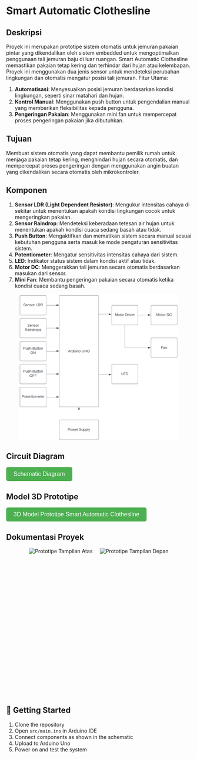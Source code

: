 # Smart Automatic Clothesline

## Deskripsi
Proyek ini merupakan prototipe sistem otomatis untuk jemuran pakaian pintar yang dikendalikan oleh sistem embedded untuk mengoptimalkan penggunaan tali jemuran baju di luar ruangan. Smart Automatic Clothesline memastikan pakaian tetap kering dan terhindar dari hujan atau kelembapan. Proyek ini menggunakan dua jenis sensor untuk mendeteksi perubahan lingkungan dan otomatis mengatur posisi tali jemuran.
Fitur Utama:
1. **Automatisasi**: Menyesuaikan posisi jemuran berdasarkan kondisi lingkungan, seperti sinar matahari dan hujan.
2. **Kontrol Manual**: Menggunakan push button untuk pengendalian manual yang memberikan fleksibilitas kepada pengguna.
3. **Pengeringan Pakaian**: Menggunakan mini fan untuk mempercepat proses pengeringan pakaian jika dibutuhkan.

## Tujuan
Membuat sistem otomatis yang dapat membantu pemilik rumah untuk menjaga pakaian tetap kering, menghindari hujan secara otomatis, dan mempercepat proses pengeringan dengan menggunakan angin buatan yang dikendalikan secara otomatis oleh mikrokontroler.

## Komponen
1. **Sensor LDR (Light Dependent Resistor)**: Mengukur intensitas cahaya di sekitar untuk menentukan apakah kondisi lingkungan cocok untuk mengeringkan pakaian.
2. **Sensor Raindrop**: Mendeteksi keberadaan tetesan air hujan untuk menentukan apakah kondisi cuaca sedang basah atau tidak.
3. **Push Button**: Mengaktifkan dan mematikan sistem secara manual sesuai kebutuhan pengguna serta masuk ke mode pengaturan sensitivitas sistem.
4. **Potentiometer**: Mengatur sensitivitas intensitas cahaya dari sistem.
5. **LED**: Indikator status sistem dalam kondisi aktif atau tidak.
6. **Motor DC**: Menggerakkan tali jemuran secara otomatis berdasarkan masukan dari sensor.
7. **Mini Fan**: Membantu pengeringan pakaian secara otomatis ketika kondisi cuaca sedang basah.
<div style="display: flex; justify-content: center; gap: 20px;">
  <img src="assets/diagrams/block_diagram.png" alt="Block Diagram" height="400"/>
</div>

## Circuit Diagram
<a href="assets/diagrams/schematic_diagram.png" target="_blank">
  <button style="background-color: #4CAF50; color: white; padding: 10px 20px; border: none; border-radius: 5px; cursor: pointer; font-size: 16px;">
    Schematic Diagram
  </button>
</a>

## Model 3D Prototipe
<a href="assets/prototipe_model/Smart_Automatic_Clothesline_Prototipe.stl" target="_blank">
  <button style="background-color: #4CAF50; color: white; padding: 10px 20px; border: none; border-radius: 5px; cursor: pointer; font-size: 16px;">
    3D Model Prototipe Smart Automatic Clothesline
  </button>
</a>

## Dokumentasi Proyek
<div style="display: flex; justify-content: center; gap: 20px;">
  <img src="assets/images/Prototipe-Top_View.jpg" alt="Prototipe Tampilan Atas" height="400"/>
  <img src="assets/images/Prototipe-Front_View.jpg" alt="Prototipe Tampilan Depan" height="400"/>
</div>

## 🚀 Getting Started
1. Clone the repository
2. Open `src/main.ino` in Arduino IDE
3. Connect components as shown in the schematic
4. Upload to Arduino Uno
5. Power on and test the system
